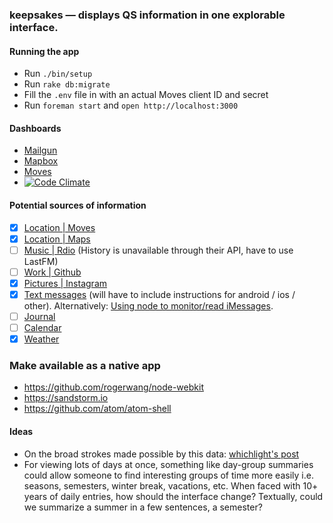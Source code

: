 ### keepsakes — displays QS information in one explorable interface.

#### Running the app
* Run `./bin/setup`
* Run `rake db:migrate`
* Fill the `.env` file in with an actual Moves client ID and secret
* Run `foreman start` and  `open http://localhost:3000`

#### Dashboards
* [Mailgun](https://mailgun.com/cp?)
* [Mapbox](https://www.mapbox.com/projects)
* [Moves](https://dev.moves-app.com/apps)
* [![Code Climate](https://codeclimate.com/github/ehmorris/keepsakes.png)](https://codeclimate.com/github/ehmorris/keepsakes)

#### Potential sources of information
* [x] [Location | Moves](https://dev.moves-app.com)
* [x] [Location | Maps](https://github.com/aai/mapbox-rails)
* [ ] [Music | Rdio](http://developer.rdio.com) (History is unavailable through their API, have to use LastFM)
* [ ] [Work | Github](http://developer.github.com/v3)
* [x] [Pictures | Instagram](http://instagram.com/developer)
* [x] [Text messages](http://www.ecamm.com/mac/phoneview/) (will have to include instructions for android / ios / other). Alternatively: [Using node to monitor/read iMessages](https://github.com/nicola/node-imessage).
* [ ] [Journal](https://idonethis.com)
* [ ] [Calendar](https://developers.google.com/google-apps/calendar/)
* [x] [Weather](http://www.wunderground.com/weather/api)

### Make available as a native app
* https://github.com/rogerwang/node-webkit
* https://sandstorm.io
* https://github.com/atom/atom-shell

#### Ideas
* On the broad strokes made possible by this data: [whichlight's post](http://blog.whichlight.com/post/65575793300/how-the-entropy-of-personal-behaviors-and-social)
* For viewing lots of days at once, something like day-group summaries could allow someone to find interesting groups of time more easily i.e. seasons, semesters, winter break, vacations, etc. When faced with 10+ years of daily entries, how should the interface change? Textually, could we summarize a summer in a few sentences, a semester?
